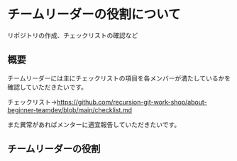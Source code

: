 # チームリーダーの役割について

リポジトリの作成、チェックリストの確認など

## 概要
チームリーダーには主にチェックリストの項目を各メンバーが満たしているかを確認していただきたいです。

チェックリスト→https://github.com/recursion-git-work-shop/about-beginner-teamdev/blob/main/checklist.md

また異常があればメンターに適宜報告していただきたいです。

## チームリーダーの役割
